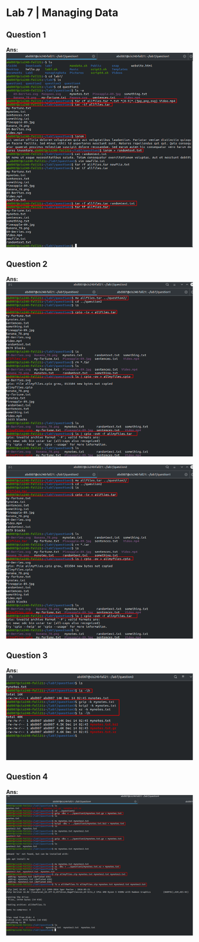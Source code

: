 # Lab 7 | Managing Data

## Question 1
#### Ans: ![Question 1](../Images/Lab7Q1.png)

## Question 2
#### Ans: ![Question 2](../Images/Lab7Q2.1.png)
![Question 1](../Images/Lab7Q2.1.png)

## Question 3
#### Ans: ![Question 3](../Images/Lab7Q3.png)

## Question 4
#### Ans: ![Question 4](../Images/Lab7Q4.png)

